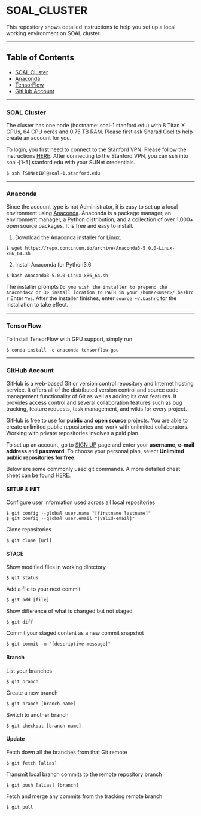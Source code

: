 # SOAL_CLUSTER
This repository shows detailed instructions to help you set up a local working environment on SOAL cluster. 

------------------------------

Table of Contents
------------------------------

- [SOAL Cluster](#soal-cluster)
- [Anaconda](#anaconda)
- [TensorFlow](#tensorflow)
- [GitHub Account](#github-account)

------

### SOAL Cluster
The cluster has one node (hostname: soal-1.stanford.edu) with 8 Titan X GPUs, 64 CPU ocres and 0.75 TB RAM. Please first ask Sharad Goel to help create an account for you. 

To login, you first need to connect to the Stanford VPN. Please follow the instructions [HERE](https://uit.stanford.edu/service/vpn). After connecting to the Stanford VPN, you can ssh into soal-[1-5].stanford.edu with your SUNet credentials. 
```
$ ssh [SUNetID]@soal-1.stanford.edu
```

------

### Anaconda
Since the account type is not Administrator, it is easy to set up a local environment using [Anaconda](https://docs.anaconda.com/anaconda/). Anaconda is a package manager, an environment manager, a Python distribution, and a collection of over 1,000+ open source packages. It is free and easy to install. 

1. Download the Anaconda installer for Linux. 
```
$ wget https://repo.continuum.io/archive/Anaconda3-5.0.0-Linux-x86_64.sh
```
2. Install Anaconda for Python3.6
```
$ bash Anaconda3-5.0.0-Linux-x86_64.sh
```
The installer prompts `Do you wish the installer to prepend the Anaconda<2 or 3> install location to PATH in your /home/<user>/.bashrc ?` Enter `Yes`. After the installer finishes, enter `source ~/.bashrc` for the installation to take effect. 

------

### TensorFlow
To install TensorFlow with GPU support, simply run
```
$ conda install -c anaconda tensorflow-gpu 
```

------

### GitHub Account
GitHub is a web-based Git or version control repository and Internet hosting service. It offers all of the distributed version control and source code management functionality of Git as well as adding its own features. It provides access control and several collaboration features such as bug tracking, feature requests, task management, and wikis for every project. 

GitHub is free to use for **public** and **open source** projects. You are able to create unlimited public repositories and work with unlimited collaborators. Working with private repositories involves a paid plan. 

To set up an account, go to [SIGN UP](https://github.com/join) page and enter your **username**, **e-mail address** and **password**. To choose your personal plan, select **Unlimited public repositories for free**. 

Below are some commonly used git commands. A more detailed cheat sheet can be found [HERE](https://education.github.com/git-cheat-sheet-education.pdf). 

#### SETUP & INIT
Configure user information used across all local repositories
```
$ git config --global user.name "[firstname lastname]"
$ git config --global user.email "[valid-email]"
```
Clone repositories
```
$ git clone [url]
```
#### STAGE
Show modified files in working directory
```
$ git status
```
Add a file to your next commit
```
$ git add [file]
```
Show difference of what is changed but not staged
```
$ git diff
```
Commit your staged content as a new commit snapshot
```
$ git commit -m "[descriptive message]"
```
#### Branch
List your branches
```
$ git branch
```
Create a new branch
```
$ git branch [branch-name]
```
Switch to another branch
```
$ git checkout [branch-name]
```
#### Update
Fetch down all the branches from that Git remote
```
$ git fetch [alias]
```
Transmit local branch commits to the remote repository branch
```
$ git push [alias] [branch]
```
Fetch and merge any commits from the tracking remote branch
```
$ git pull
```
